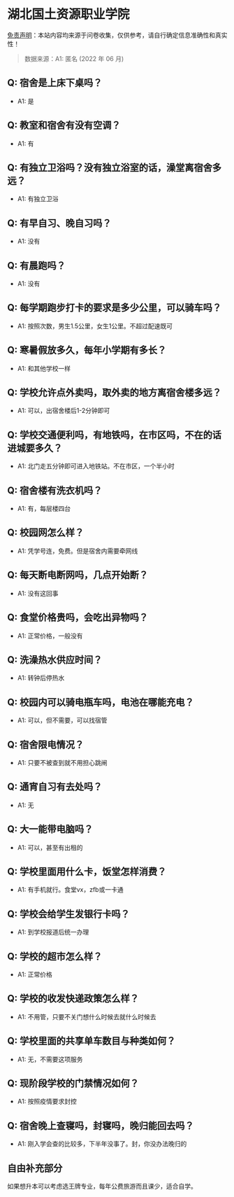 # 湖北国土资源职业学院

[免责声明](https://colleges.chat/#_3)：本站内容均来源于问卷收集，仅供参考，请自行确定信息准确性和真实性！

> 数据来源：A1: 匿名 (2022 年 06 月)

## Q: 宿舍是上床下桌吗？

- A1: 是

## Q: 教室和宿舍有没有空调？

- A1: 有

## Q: 有独立卫浴吗？没有独立浴室的话，澡堂离宿舍多远？

- A1: 有独立卫浴

## Q: 有早自习、晚自习吗？

- A1: 没有

## Q: 有晨跑吗？

- A1: 没有

## Q: 每学期跑步打卡的要求是多少公里，可以骑车吗？

- A1: 按照次数，男生1.5公里，女生1公里。不超过配速既可

## Q: 寒暑假放多久，每年小学期有多长？

- A1: 和其他学校一样

## Q: 学校允许点外卖吗，取外卖的地方离宿舍楼多远？

- A1: 可以，出宿舍楼后1-2分钟即可

## Q: 学校交通便利吗，有地铁吗，在市区吗，不在的话进城要多久？

- A1: 北门走五分钟即可进入地铁站。不在市区，一个半小时

## Q: 宿舍楼有洗衣机吗？

- A1: 有，每层楼四台

## Q: 校园网怎么样？

- A1: 凭学号连，免费。但是宿舍内需要牵网线

## Q: 每天断电断网吗，几点开始断？

- A1: 没有这回事

## Q: 食堂价格贵吗，会吃出异物吗？

- A1: 正常价格，一般没有

## Q: 洗澡热水供应时间？

- A1: 转钟后停热水

## Q: 校园内可以骑电瓶车吗，电池在哪能充电？

- A1: 可以，但不需要，可以找宿管

## Q: 宿舍限电情况？

- A1: 只要不被查到就不用担心跳闸

## Q: 通宵自习有去处吗？

- A1: 无

## Q: 大一能带电脑吗？

- A1: 可以，甚至有出租的

## Q: 学校里面用什么卡，饭堂怎样消费？

- A1: 有手机就行。食堂vx，zfb或一卡通

## Q: 学校会给学生发银行卡吗？

- A1: 到学校报道后统一办理

## Q: 学校的超市怎么样？

- A1: 正常价格

## Q: 学校的收发快递政策怎么样？

- A1: 不用管，只要不关门想什么时候去就什么时候去

## Q: 学校里面的共享单车数目与种类如何？

- A1: 无，不需要这项服务

## Q: 现阶段学校的门禁情况如何？

- A1: 按照疫情要求封控

## Q: 宿舍晚上查寝吗，封寝吗，晚归能回去吗？

- A1: 刚入学会查的比较多，下半年没事了。封，你没办法晚归的

## 自由补充部分

如果想升本可以考虑选王牌专业，每年公费旅游而且课少，适合自学。